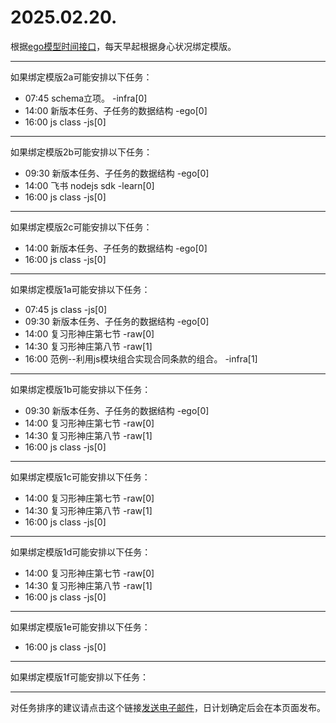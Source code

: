 # 2025.02.20.

根据[ego模型时间接口](https://gitee.com/hyg/blog/blob/master/timeflow.md)，每天早起根据身心状况绑定模版。

---
如果绑定模版2a可能安排以下任务：

- 07:45	schema立项。 -infra[0]
- 14:00	新版本任务、子任务的数据结构 -ego[0]
- 16:00	js class -js[0]

---
如果绑定模版2b可能安排以下任务：

- 09:30	新版本任务、子任务的数据结构 -ego[0]
- 14:00	飞书 nodejs sdk -learn[0]
- 16:00	js class -js[0]

---
如果绑定模版2c可能安排以下任务：

- 14:00	新版本任务、子任务的数据结构 -ego[0]
- 16:00	js class -js[0]

---
如果绑定模版1a可能安排以下任务：

- 07:45	js class -js[0]
- 09:30	新版本任务、子任务的数据结构 -ego[0]
- 14:00	复习形神庄第七节 -raw[0]
- 14:30	复习形神庄第八节 -raw[1]
- 16:00	范例--利用js模块组合实现合同条款的组合。 -infra[1]

---
如果绑定模版1b可能安排以下任务：

- 09:30	新版本任务、子任务的数据结构 -ego[0]
- 14:00	复习形神庄第七节 -raw[0]
- 14:30	复习形神庄第八节 -raw[1]
- 16:00	js class -js[0]

---
如果绑定模版1c可能安排以下任务：

- 14:00	复习形神庄第七节 -raw[0]
- 14:30	复习形神庄第八节 -raw[1]
- 16:00	js class -js[0]

---
如果绑定模版1d可能安排以下任务：

- 14:00	复习形神庄第七节 -raw[0]
- 14:30	复习形神庄第八节 -raw[1]
- 16:00	js class -js[0]

---
如果绑定模版1e可能安排以下任务：

- 16:00	js class -js[0]

---
如果绑定模版1f可能安排以下任务：


---
对任务排序的建议请点击这个链接<a href="mailto:huangyg@mars22.com?subject=关于2025.02.20.任务排序的建议&body=date: 2025.02.20.%0D%0Afile: ../../blog/release/time/d.20250220.md%0D%0A---请勿修改邮件主题及以上内容---%0D%0A">发送电子邮件</a>，日计划确定后会在本页面发布。